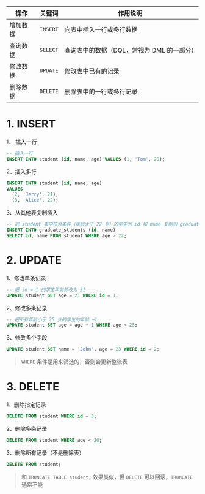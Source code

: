 |操作|关键词|作用说明|
|---|---|---|
|增加数据|`INSERT`|向表中插入一行或多行数据|
|查询数据|`SELECT`|查询表中的数据（DQL，常视为 DML 的一部分）|
|修改数据|`UPDATE`|修改表中已有的记录|
|删除数据|`DELETE`|删除表中的一行或多行记录|

# 1. INSERT

1、 插入一行

```sql
-- 插入一行
INSERT INTO student (id, name, age) VALUES (1, 'Tom', 20);
```

2、插入多行

```sql
INSERT INTO student (id, name, age) 
VALUES 
  (2, 'Jerry', 21),
  (3, 'Alice', 22);
```

3、从其他表复制插入

```sql
-- 把 student 表中符合条件（年龄大于 22 岁）的学生的 id 和 name 复制到 graduate_students 表中
INSERT INTO graduate_students (id, name)
SELECT id, name FROM student WHERE age > 22;
```

# 2. UPDATE 

1、修改单条记录

```sql
-- 把 id = 1 的学生年龄修改为 21
UPDATE student SET age = 21 WHERE id = 1;
```

2、修改多条记录

```sql
-- 把所有年龄小于 25 岁的学生的年龄 +1 
UPDATE student SET age = age + 1 WHERE age < 25;
```

3、修改多个字段

```sql
UPDATE student SET name = 'John', age = 23 WHERE id = 2;
```

>`WHERE` 条件是用来筛选的，否则会更新整张表

# 3. DELETE

1、删除指定记录

```sql
DELETE FROM student WHERE id = 3;
```

2、删除多条记录

```sql
DELETE FROM student WHERE age < 20;
```

3、删除所有记录（不是删除表）

```sql
DELETE FROM student;
```

>和 `TRUNCATE TABLE student;` 效果类似，但 `DELETE` 可以回滚，`TRUNCATE` 通常不能





